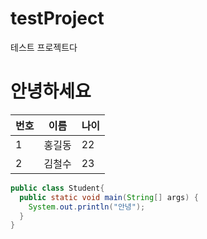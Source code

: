 # testProject
테스트 프로젝트다

# 안녕하세요

|번호|이름|나이|
|---|---|---|
|1|홍길동|22|
|2|김철수|23|


```java
public class Student{
  public static void main(String[] args) {
    System.out.println("안녕");
  }
}
```
